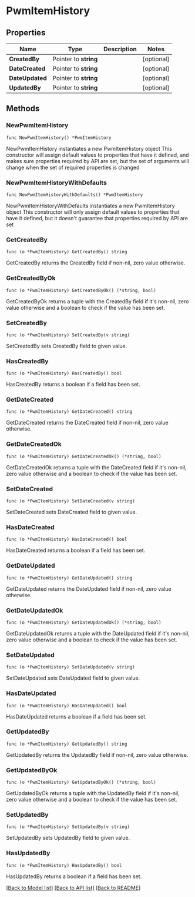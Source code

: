 # PwmItemHistory

## Properties

Name | Type | Description | Notes
------------ | ------------- | ------------- | -------------
**CreatedBy** | Pointer to **string** |  | [optional] 
**DateCreated** | Pointer to **string** |  | [optional] 
**DateUpdated** | Pointer to **string** |  | [optional] 
**UpdatedBy** | Pointer to **string** |  | [optional] 

## Methods

### NewPwmItemHistory

`func NewPwmItemHistory() *PwmItemHistory`

NewPwmItemHistory instantiates a new PwmItemHistory object
This constructor will assign default values to properties that have it defined,
and makes sure properties required by API are set, but the set of arguments
will change when the set of required properties is changed

### NewPwmItemHistoryWithDefaults

`func NewPwmItemHistoryWithDefaults() *PwmItemHistory`

NewPwmItemHistoryWithDefaults instantiates a new PwmItemHistory object
This constructor will only assign default values to properties that have it defined,
but it doesn't guarantee that properties required by API are set

### GetCreatedBy

`func (o *PwmItemHistory) GetCreatedBy() string`

GetCreatedBy returns the CreatedBy field if non-nil, zero value otherwise.

### GetCreatedByOk

`func (o *PwmItemHistory) GetCreatedByOk() (*string, bool)`

GetCreatedByOk returns a tuple with the CreatedBy field if it's non-nil, zero value otherwise
and a boolean to check if the value has been set.

### SetCreatedBy

`func (o *PwmItemHistory) SetCreatedBy(v string)`

SetCreatedBy sets CreatedBy field to given value.

### HasCreatedBy

`func (o *PwmItemHistory) HasCreatedBy() bool`

HasCreatedBy returns a boolean if a field has been set.

### GetDateCreated

`func (o *PwmItemHistory) GetDateCreated() string`

GetDateCreated returns the DateCreated field if non-nil, zero value otherwise.

### GetDateCreatedOk

`func (o *PwmItemHistory) GetDateCreatedOk() (*string, bool)`

GetDateCreatedOk returns a tuple with the DateCreated field if it's non-nil, zero value otherwise
and a boolean to check if the value has been set.

### SetDateCreated

`func (o *PwmItemHistory) SetDateCreated(v string)`

SetDateCreated sets DateCreated field to given value.

### HasDateCreated

`func (o *PwmItemHistory) HasDateCreated() bool`

HasDateCreated returns a boolean if a field has been set.

### GetDateUpdated

`func (o *PwmItemHistory) GetDateUpdated() string`

GetDateUpdated returns the DateUpdated field if non-nil, zero value otherwise.

### GetDateUpdatedOk

`func (o *PwmItemHistory) GetDateUpdatedOk() (*string, bool)`

GetDateUpdatedOk returns a tuple with the DateUpdated field if it's non-nil, zero value otherwise
and a boolean to check if the value has been set.

### SetDateUpdated

`func (o *PwmItemHistory) SetDateUpdated(v string)`

SetDateUpdated sets DateUpdated field to given value.

### HasDateUpdated

`func (o *PwmItemHistory) HasDateUpdated() bool`

HasDateUpdated returns a boolean if a field has been set.

### GetUpdatedBy

`func (o *PwmItemHistory) GetUpdatedBy() string`

GetUpdatedBy returns the UpdatedBy field if non-nil, zero value otherwise.

### GetUpdatedByOk

`func (o *PwmItemHistory) GetUpdatedByOk() (*string, bool)`

GetUpdatedByOk returns a tuple with the UpdatedBy field if it's non-nil, zero value otherwise
and a boolean to check if the value has been set.

### SetUpdatedBy

`func (o *PwmItemHistory) SetUpdatedBy(v string)`

SetUpdatedBy sets UpdatedBy field to given value.

### HasUpdatedBy

`func (o *PwmItemHistory) HasUpdatedBy() bool`

HasUpdatedBy returns a boolean if a field has been set.


[[Back to Model list]](../README.md#documentation-for-models) [[Back to API list]](../README.md#documentation-for-api-endpoints) [[Back to README]](../README.md)


